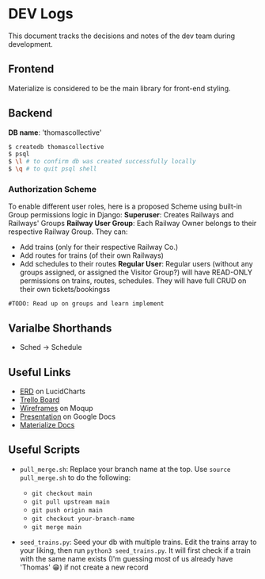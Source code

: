 # DEV Logs
This document tracks the decisions and notes of the dev team during development.

## Frontend
Materialize is considered to be the main library for front-end styling.

## Backend
**DB name**: 'thomascollective'
```bash
$ createdb thomascollective
$ psql
$ \l # to confirm db was created successfully locally
$ \q # to quit psql shell
```

### Authorization Scheme
To enable different user roles, here is a proposed Scheme using built-in Group permissions logic in Django:
**Superuser**: Creates Railways and Railways' Groups
**Railway User Group**: Each Railway Owner belongs to their respective Railway Group. They can:
+ Add trains (only for their respective Railway Co.)
+ Add routes for trains (of their own Railways)
+ Add schedules to their routes
**Regular User**: Regular users (without any groups assigned, or assigned the Visitor Group?) will have READ-ONLY permissions on trains, routes, schedules. They will have full CRUD on their own tickets/bookingss

`#TODO: Read up on groups and learn implement `

## Varialbe Shorthands

+ Sched → Schedule


## Useful Links
+ [ERD](https://lucid.app/lucidchart/9aa16864-362a-4073-8b12-7755305c9e2e/edit?invitationId=inv_e53fdd8b-770e-4018-8026-a34c5377115b&page=0_0#) on LucidCharts
+ [Trello Board](https://trello.com/b/eUnu8rCY/project-3)
+ [Wireframes](https://app.moqups.com/zydknOceTn1aifT0uORbQN4cT4zzPNKf/edit/page/a73c8837f) on Moqup
+ [Presentation](https://docs.google.com/presentation/d/1u403N_MwglCmDOl0F7XIioxW4kPmkm6t_YmS8srrqQc/edit?usp=sharing) on Google Docs
+ [Materialize Docs](https://materializecss.com/getting-started.html)

## Useful Scripts
+ `pull_merge.sh`: Replace your branch name at the top. Use `source pull_merge.sh` to do the following:
  + `git checkout main`
  + `git pull upstream main`
  + `git push origin main`
  + `git checkout your-branch-name`
  + `git merge main`

+ `seed_trains.py`: Seed your db with multiple trains. Edit the trains array to your liking, then run `python3 seed_trains.py`. It will first check if a train with the same name exists (I'm guessing most of us already have 'Thomas' 😁) if not create a new record